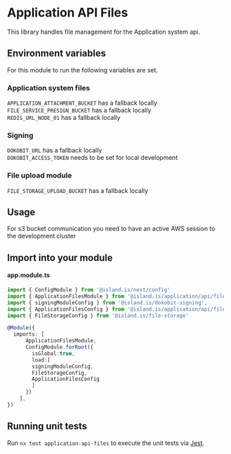 # Application API Files

This library handles file management for the Application system api.

## Environment variables

For this module to run the following variables are set.

### Application system files

`APPLICATION_ATTACHMENT_BUCKET` has a fallback locally \
`FILE_SERVICE_PRESIGN_BUCKET` has a fallback locally \
`REDIS_URL_NODE_01` has a fallback locally

### Signing

`DOKOBIT_URL` has a fallback locally \
`DOKOBIT_ACCESS_TOKEN` needs to be set for local development

### File upload module

`FILE_STORAGE_UPLOAD_BUCKET` has a fallback locally

## Usage

For s3 bucket communication you need to have an active AWS session to the development cluster

## Import into your module

#### app.module.ts

```typescript
import { ConfigModule } from '@island.is/nest/config'
import { ApplicationFilesModule } from '@island.is/application/api/files'
import { signingModuleConfig } from '@island.is/dokobit-signing',
import { ApplicationFilesConfig } from '@island.is/application/api/files'
import { FileStorageConfig } from '@island.is/file-storage'

@Module({
  imports: [
      ApplicationFilesModule,
      ConfigModule.forRoot({
        isGlobal:true,
        load:[
        signingModuleConfig,
        FileStorageConfig,
        ApplicationFilesConfig
        ]
      })
    ],
})
```

## Running unit tests

Run `nx test application-api-files` to execute the unit tests via [Jest](https://jestjs.io).
